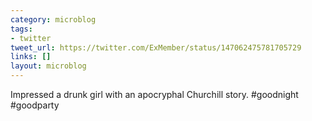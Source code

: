 ```yaml
---
category: microblog
tags:
- twitter
tweet_url: https://twitter.com/ExMember/status/147062475781705729
links: []
layout: microblog
---
```

Impressed a drunk girl with an apocryphal Churchill story. #goodnight #goodparty
